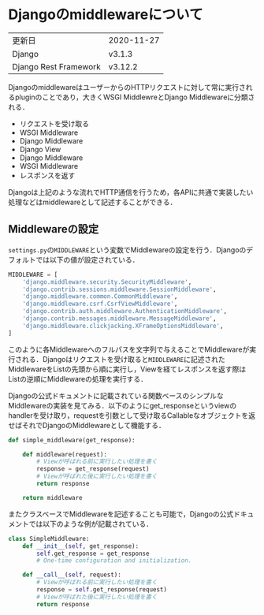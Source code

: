 # Djangoのmiddlewareについて

|  |  |
|--|--|
| 更新日 | 2020-11-27 |
| Django | v3.1.3 |
| Django Rest Framework | v3.12.2 |

DjangoのmiddlewareはユーザーからのHTTPリクエストに対して常に実行されるpluginのことであり，大きくWSGI MiddlewreとDjango Middlewareに分類される．

- リクエストを受け取る
- WSGI Middleware
- Django Middleware
- Django View
- Django Middleware
- WSGI Middleware
- レスポンスを返す

Djangoは上記のような流れでHTTP通信を行うため，各APIに共通で実装したい処理などはmiddlewareとして記述することができる．

## Middlewareの設定

`settings.py`の`MIDDLEWARE`という変数でMiddlewareの設定を行う．Djangoのデフォルトでは以下の値が設定されている．

```python
MIDDLEWARE = [
    'django.middleware.security.SecurityMiddleware',
    'django.contrib.sessions.middleware.SessionMiddleware',
    'django.middleware.common.CommonMiddleware',
    'django.middleware.csrf.CsrfViewMiddleware',
    'django.contrib.auth.middleware.AuthenticationMiddleware',
    'django.contrib.messages.middleware.MessageMiddleware',
    'django.middleware.clickjacking.XFrameOptionsMiddleware',
]
```

このように各Middlewareへのフルパスを文字列で与えることでMiddlewareが実行される．Djangoはリクエストを受け取ると`MIDDLEWARE`に記述されたMiddlewareをListの先頭から順に実行し，Viewを経てレスポンスを返す際はListの逆順にMiddlewareの処理を実行する．

Djangoの公式ドキュメントに記載されている関数ベースのシンプルなMiddlewareの実装を見てみる．以下のようにget_responseというviewのhandlerを受け取り，requestを引数として受け取るCallableなオブジェクトを返せばそれでDjangoのMiddlewareとして機能する．

```python
def simple_middleware(get_response):

    def middleware(request):
        # Viewが呼ばれる前に実行したい処理を書く
        response = get_response(request)
        # Viewが呼ばれた後に実行したい処理を書く
        return response

    return middleware
```

またクラスベースでMiddlewareを記述することも可能で，Djangoの公式ドキュメントでは以下のような例が記載されている．

```python
class SimpleMiddleware:
    def __init__(self, get_response):
        self.get_response = get_response
        # One-time configuration and initialization.

    def __call__(self, request):
        # Viewが呼ばれる前に実行したい処理を書く
        response = self.get_response(request)
        # Viewが呼ばれた後に実行したい処理を書く
        return response
```
